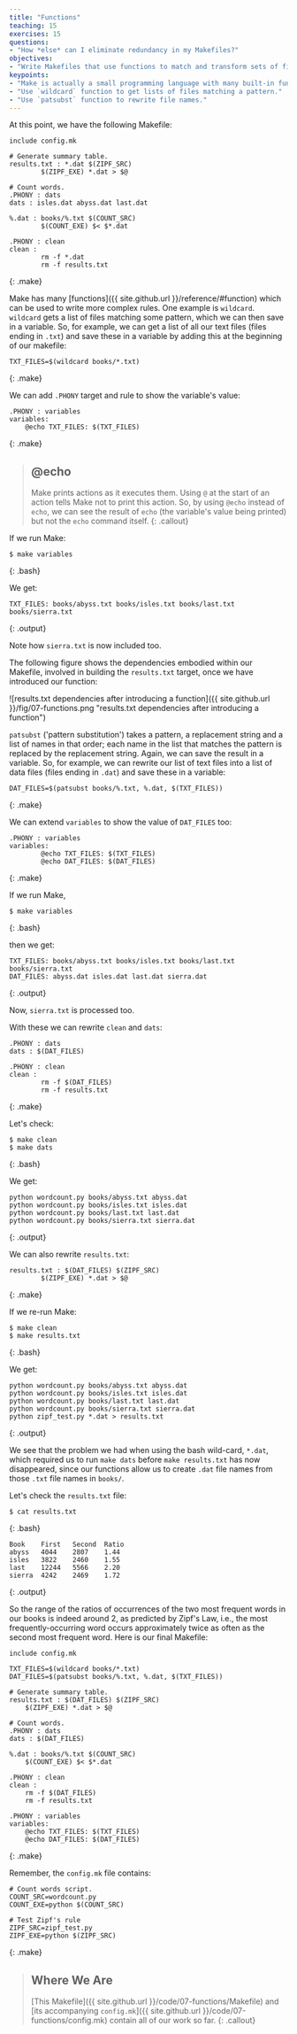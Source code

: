 ```yaml
---
title: "Functions"
teaching: 15
exercises: 15
questions:
- "How *else* can I eliminate redundancy in my Makefiles?"
objectives:
- "Write Makefiles that use functions to match and transform sets of files."
keypoints:
- "Make is actually a small programming language with many built-in functions."
- "Use `wildcard` function to get lists of files matching a pattern."
- "Use `patsubst` function to rewrite file names."
---
```


At this point, we have the following Makefile:

~~~
include config.mk

# Generate summary table.
results.txt : *.dat $(ZIPF_SRC)
        $(ZIPF_EXE) *.dat > $@

# Count words.
.PHONY : dats
dats : isles.dat abyss.dat last.dat

%.dat : books/%.txt $(COUNT_SRC)
        $(COUNT_EXE) $< $*.dat

.PHONY : clean
clean :
        rm -f *.dat
        rm -f results.txt
~~~
{: .make}

Make has many [functions]({{ site.github.url }}/reference/#function) which can be used to
write more complex rules. One example is `wildcard`. `wildcard` gets a
list of files matching some pattern, which we can then save in a
variable. So, for example, we can get a list of all our text files
(files ending in `.txt`) and save these in a variable by adding this at
the beginning of our makefile:

~~~
TXT_FILES=$(wildcard books/*.txt)
~~~
{: .make}

We can add `.PHONY` target and rule to show the variable's value:

~~~
.PHONY : variables
variables:
	@echo TXT_FILES: $(TXT_FILES)
~~~
{: .make}

> ## @echo
>
> Make prints actions as it executes them. Using `@` at the start of
> an action tells Make not to print this action. So, by using `@echo`
> instead of `echo`, we can see the result of `echo` (the variable's
> value being printed) but not the `echo` command itself.
{: .callout}

If we run Make:

~~~
$ make variables
~~~
{: .bash}

We get:

~~~
TXT_FILES: books/abyss.txt books/isles.txt books/last.txt books/sierra.txt
~~~
{: .output}

Note how `sierra.txt` is now included too.

The following figure shows the dependencies embodied within our Makefile,
involved in building the `results.txt` target,
once we have introduced our function:

![results.txt dependencies after introducing a function]({{ site.github.url }}/fig/07-functions.png "results.txt dependencies after introducing a function")

`patsubst` ('pattern substitution') takes a pattern, a replacement string and a
list of names in that order; each name in the list that matches the pattern is
replaced by the replacement string. Again, we can save the result in a
variable. So, for example, we can rewrite our list of text files into
a list of data files (files ending in `.dat`) and save these in a
variable:

~~~
DAT_FILES=$(patsubst books/%.txt, %.dat, $(TXT_FILES))
~~~
{: .make}

We can extend `variables` to show the value of `DAT_FILES` too:

~~~
.PHONY : variables
variables:
        @echo TXT_FILES: $(TXT_FILES)
        @echo DAT_FILES: $(DAT_FILES)
~~~
{: .make}

If we run Make,

~~~
$ make variables
~~~
{: .bash}

then we get:

~~~
TXT_FILES: books/abyss.txt books/isles.txt books/last.txt books/sierra.txt
DAT_FILES: abyss.dat isles.dat last.dat sierra.dat
~~~
{: .output}

Now, `sierra.txt` is processed too.

With these we can rewrite `clean` and `dats`:

~~~
.PHONY : dats
dats : $(DAT_FILES)

.PHONY : clean
clean :
        rm -f $(DAT_FILES)
        rm -f results.txt
~~~
{: .make}

Let's check:

~~~
$ make clean
$ make dats
~~~
{: .bash}

We get:

~~~
python wordcount.py books/abyss.txt abyss.dat
python wordcount.py books/isles.txt isles.dat
python wordcount.py books/last.txt last.dat
python wordcount.py books/sierra.txt sierra.dat
~~~
{: .output}

We can also rewrite `results.txt`:

~~~
results.txt : $(DAT_FILES) $(ZIPF_SRC)
        $(ZIPF_EXE) *.dat > $@
~~~
{: .make}

If we re-run Make:

~~~
$ make clean
$ make results.txt
~~~
{: .bash}

We get:

~~~
python wordcount.py books/abyss.txt abyss.dat
python wordcount.py books/isles.txt isles.dat
python wordcount.py books/last.txt last.dat
python wordcount.py books/sierra.txt sierra.dat
python zipf_test.py *.dat > results.txt
~~~
{: .output}

We see that the problem we had when using the bash wild-card, `*.dat`,
which required us to run `make dats` before `make results.txt` has
now disappeared, since our functions allow us to create `.dat` file
names from those `.txt` file names in `books/`.

Let's check the `results.txt` file:

~~~
$ cat results.txt
~~~
{: .bash}

~~~
Book	First	Second	Ratio
abyss	4044	2807	1.44
isles	3822	2460	1.55
last	12244	5566	2.20
sierra	4242	2469	1.72
~~~
{: .output}

So the range of the ratios of occurrences of the two most frequent
words in our books is indeed around 2, as predicted by Zipf's Law,
i.e., the most frequently-occurring word occurs approximately twice as
often as the second most frequent word.  Here is our final Makefile:

~~~
include config.mk

TXT_FILES=$(wildcard books/*.txt)
DAT_FILES=$(patsubst books/%.txt, %.dat, $(TXT_FILES))

# Generate summary table.
results.txt : $(DAT_FILES) $(ZIPF_SRC)
	$(ZIPF_EXE) *.dat > $@

# Count words.
.PHONY : dats
dats : $(DAT_FILES)

%.dat : books/%.txt $(COUNT_SRC)
	$(COUNT_EXE) $< $*.dat

.PHONY : clean
clean :
	rm -f $(DAT_FILES)
	rm -f results.txt

.PHONY : variables
variables:
	@echo TXT_FILES: $(TXT_FILES)
	@echo DAT_FILES: $(DAT_FILES)
~~~
{: .make}

Remember, the `config.mk` file contains:

~~~
# Count words script.
COUNT_SRC=wordcount.py
COUNT_EXE=python $(COUNT_SRC)

# Test Zipf's rule
ZIPF_SRC=zipf_test.py
ZIPF_EXE=python $(ZIPF_SRC)
~~~
{: .make}

> ## Where We Are
>
> [This Makefile]({{ site.github.url }}/code/07-functions/Makefile)
> and [its accompanying `config.mk`]({{ site.github.url }}/code/07-functions/config.mk)
> contain all of our work so far.
{: .callout}
